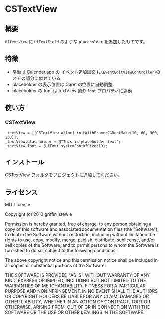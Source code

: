 # CSTextView

## 概要

`UITextView` に `UITextField` のような `placeholder` を追加したものです。

## 特徴

* 挙動は Calendar.app の イベント追加画面 (`EKEventEditViewController`)のメモの部分に似せている
* placeholder の表示位置は Caret の位置に自動調整
* placeholder の font は textView 側の `font` プロパティに連動

## 使い方

### CSTextView

```
_textView = [[CSTextView alloc] initWithFrame:CGRectMake(10, 60, 300, 130)];
_textView.placeholder = @"This is placeholder text";
_textView.font = [UIFont systemFontOfSize:19];
```    

## インストール

CSTextView フォルダをプロジェクトに追加してください。

## ライセンス

MIT License

Copyright (c) 2013 griffin_stewie

Permission is hereby granted, free of charge, to any person obtaining a copy of this software and associated documentation files (the "Software"), to deal in the Software without restriction, including without limitation the rights to use, copy, modify, merge, publish, distribute, sublicense, and/or sell copies of the Software, and to permit persons to whom the Software is furnished to do so, subject to the following conditions:

The above copyright notice and this permission notice shall be included in all copies or substantial portions of the Software.

THE SOFTWARE IS PROVIDED "AS IS", WITHOUT WARRANTY OF ANY KIND, EXPRESS OR IMPLIED, INCLUDING BUT NOT LIMITED TO THE WARRANTIES OF MERCHANTABILITY, FITNESS FOR A PARTICULAR PURPOSE AND NONINFRINGEMENT. IN NO EVENT SHALL THE AUTHORS OR COPYRIGHT HOLDERS BE LIABLE FOR ANY CLAIM, DAMAGES OR OTHER LIABILITY, WHETHER IN AN ACTION OF CONTRACT, TORT OR OTHERWISE, ARISING FROM, OUT OF OR IN CONNECTION WITH THE SOFTWARE OR THE USE OR OTHER DEALINGS IN THE SOFTWARE.



